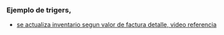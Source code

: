 ### Ejemplo de trigers,

* [se actualiza inventario segun valor de factura detalle, video referencia](https://www.youtube.com/watch?v=-gKj36F5R80)
